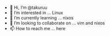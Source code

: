 - 👋 Hi, I’m @takuruu
- 👀 I’m interested in ... Linux
- 🌱 I’m currently learning ... nixos
- 💞️ I’m looking to collaborate on ... vim and nixos
- 📫 How to reach me ... here

<!---
takuruu/takuruu is a ✨ special ✨ repository because its `README.md` (this file) appears on your GitHub profile.
You can click the Preview link to take a look at your changes.
--->
